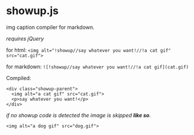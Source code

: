 # showup.js
img caption compiler for markdown.

_requires jQuery_

for html:
`<img alt="!showup//say whatever you want!//!a cat gif" src="cat.gif">`


for markdown: `![!showup//say whatever you want!//!a cat gif](cat.gif)`

Compiled:

```
<div class="showup-parent">
  <img alt="a cat gif" src="cat.gif">
  <p>say whatever you want!</p>
</div>
```
_if no showup code is detected the image is skipped **like so**._
```
<img alt="a dog gif" src="dog.gif">
```
